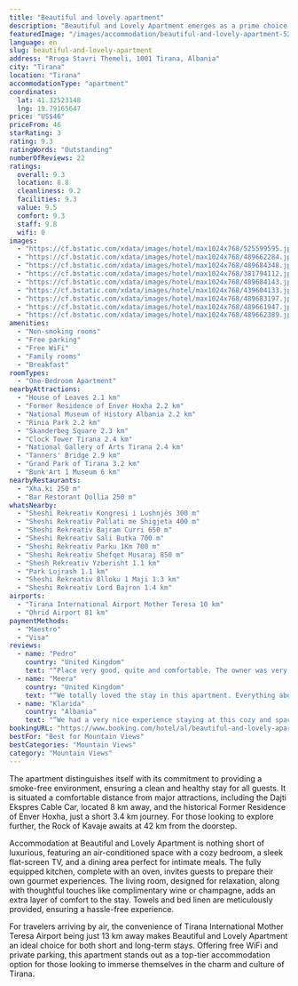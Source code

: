 ```yaml
---
title: "Beautiful and lovely apartment"
description: "Beautiful and Lovely Apartment emerges as a prime choice for travelers seeking a serene retreat in the heart of Tirana, just a stone's throw away from the vibrant Skanderbeg Square."
featuredImage: "/images/accommodation/beautiful-and-lovely-apartment-525599595.jpg"
language: en
slug: beautiful-and-lovely-apartment
address: "Rruga Stavri Themeli, 1001 Tirana, Albania"
city: "Tirana"
location: "Tirana"
accommodationType: "apartment"
coordinates:
  lat: 41.32523148
  lng: 19.79165647
price: "US$46"
priceFrom: 46
starRating: 3
rating: 9.3
ratingWords: "Outstanding"
numberOfReviews: 22
ratings:
  overall: 9.3
  location: 8.8
  cleanliness: 9.2
  facilities: 9.3
  value: 9.5
  comfort: 9.3
  staff: 9.8
  wifi: 0
images:
  - "https://cf.bstatic.com/xdata/images/hotel/max1024x768/525599595.jpg?k=ffc299a0765129451df9905273dc241b4950b368b52216e21f828ee1faf580d3&o=&hp=1"
  - "https://cf.bstatic.com/xdata/images/hotel/max1024x768/489662284.jpg?k=bb1781faa2a8aaf94481125c30464ccda7b626d527878de0b56df57dec8eab10&o=&hp=1"
  - "https://cf.bstatic.com/xdata/images/hotel/max1024x768/489684348.jpg?k=e8aaa6f17a4c284a9528bcfe3f82816bb71248f41c29394584fbbdfbcd3a5ea2&o=&hp=1"
  - "https://cf.bstatic.com/xdata/images/hotel/max1024x768/381794112.jpg?k=78c7cdb48d3f5345ad9017685cea9819f1606fe2bd3e7ddda8ed7eafa34f1823&o=&hp=1"
  - "https://cf.bstatic.com/xdata/images/hotel/max1024x768/489684143.jpg?k=96cc25e6abc36cdf58df771b4d618cc73682b183bb99c358bf7c1a0bb71c5291&o=&hp=1"
  - "https://cf.bstatic.com/xdata/images/hotel/max1024x768/439604133.jpg?k=eedc1d2df7b5e375bbf9f73f31c840d7b10bf97c7a3eae712e53b822d286902f&o=&hp=1"
  - "https://cf.bstatic.com/xdata/images/hotel/max1024x768/489683197.jpg?k=5f27f6a6895e04cadfbfd906353ac3d810597604db61e8a1296d14a6161fbf7c&o=&hp=1"
  - "https://cf.bstatic.com/xdata/images/hotel/max1024x768/489661947.jpg?k=9d85aad4ff3a8dd9516a5c944d50f49318be960c52f55ddf2e168aa33e6028c4&o=&hp=1"
  - "https://cf.bstatic.com/xdata/images/hotel/max1024x768/489662389.jpg?k=7c07ae77968940db84d6dc29d54edf6601fb1bd4a26847988ab33b2c56f29a33&o=&hp=1"
amenities:
  - "Non-smoking rooms"
  - "Free parking"
  - "Free WiFi"
  - "Family rooms"
  - "Breakfast"
roomTypes:
  - "One-Bedroom Apartment"
nearbyAttractions:
  - "House of Leaves 2.1 km"
  - "Former Residence of Enver Hoxha 2.2 km"
  - "National Museum of History Albania 2.2 km"
  - "Rinia Park 2.2 km"
  - "Skanderbeg Square 2.3 km"
  - "Clock Tower Tirana 2.4 km"
  - "National Gallery of Arts Tirana 2.4 km"
  - "Tanners' Bridge 2.9 km"
  - "Grand Park of Tirana 3.2 km"
  - "Bunk'Art 1 Museum 6 km"
nearbyRestaurants:
  - "Xha.ki 250 m"
  - "Bar Restorant Dollia 250 m"
whatsNearby:
  - "Sheshi Rekreativ Kongresi i Lushnjës 300 m"
  - "Sheshi Rekreativ Pallati me Shigjeta 400 m"
  - "Sheshi Rekreativ Bajram Curri 650 m"
  - "Sheshi Rekreativ Sali Butka 700 m"
  - "Sheshi Rekreativ Parku 1Km 700 m"
  - "Sheshi Rekreativ Shefqet Musaraj 850 m"
  - "Shesh Rekreativ Yzberisht 1.1 km"
  - "Park Lojrash 1.1 km"
  - "Sheshi Rekreativ Blloku 1 Maji 1.3 km"
  - "Sheshi Rekreativ Lord Bajron 1.4 km"
airports:
  - "Tirana International Airport Mother Teresa 10 km"
  - "Ohrid Airport 81 km"
paymentMethods:
  - "Maestro"
  - "Visa"
reviews:
  - name: "Pedro"
    country: "United Kingdom"
    text: "“Place very good, quite and comfortable. The owner was very gently and always answered fast. Really recommend”"
  - name: "Meera"
    country: "United Kingdom"
    text: "“We totally loved the stay in this apartment. Everything about the stay here was amazing. The host was wonderful. Our flight was delayed and we reached the apartment at 11.30pm. The host waiting for us in the apartment to give the keys. She was...”"
  - name: "Klarida"
    country: "Albania"
    text: "“We had a very nice experience staying at this cozy and spacious apartment. The host was lovely, the apartment was cleaned and it had everything that you may need.”"
bookingURL: "https://www.booking.com/hotel/al/beautiful-and-lovely-apartment.en-gb.html?aid=8035640"
bestFor: "Best for Mountain Views"
bestCategories: "Mountain Views"
category: "Mountain Views"
---
```


The apartment distinguishes itself with its commitment to providing a smoke-free environment, ensuring a clean and healthy stay for all guests. It is situated a comfortable distance from major attractions, including the Dajti Ekspres Cable Car, located 8 km away, and the historical Former Residence of Enver Hoxha, just a short 3.4 km journey. For those looking to explore further, the Rock of Kavaje awaits at 42 km from the doorstep.

Accommodation at Beautiful and Lovely Apartment is nothing short of luxurious, featuring an air-conditioned space with a cozy bedroom, a sleek flat-screen TV, and a dining area perfect for intimate meals. The fully equipped kitchen, complete with an oven, invites guests to prepare their own gourmet experiences. The living room, designed for relaxation, along with thoughtful touches like complimentary wine or champagne, adds an extra layer of comfort to the stay. Towels and bed linen are meticulously provided, ensuring a hassle-free experience.

For travelers arriving by air, the convenience of Tirana International Mother Teresa Airport being just 13 km away makes Beautiful and Lovely Apartment an ideal choice for both short and long-term stays. Offering free WiFi and private parking, this apartment stands out as a top-tier accommodation option for those looking to immerse themselves in the charm and culture of Tirana.